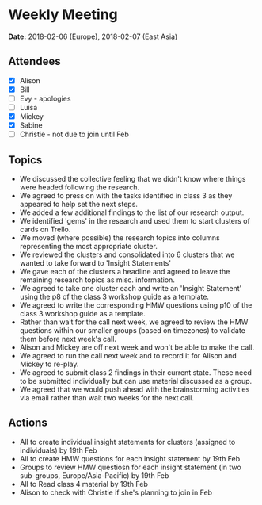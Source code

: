 # Weekly Meeting

**Date:** 2018-02-06 (Europe), 2018-02-07 (East Asia)

## Attendees

* [x] Alison
* [x] Bill
* [ ] Evy - apologies
* [ ] Luisa
* [x] Mickey
* [x] Sabine
* [ ] Christie - not due to join until Feb

## Topics

* We discussed the collective feeling that we didn't know where things were headed following the research.
* We agreed to press on with the tasks identified in class 3 as they appeared to help set the next steps.
* We added a few additional findings to the list of our research output.
* We identified 'gems' in the research and used them to start clusters of cards on Trello.
* We moved (where possible) the research topics into columns representing the most appropriate cluster.
* We reviewed the clusters and consolidated into 6 clusters that we wanted to take forward to 'Insight Statements'
* We gave each of the clusters a headline and agreed to leave the remaining research topics as misc. information.
* We agreed to take one cluster each and write an 'Insight Statement' using the p8 of the class 3 workshop guide as a template.
* We agreed to write the corresponding HMW questions using p10 of the class 3 workshop guide as a template.
* Rather than wait for the call next week, we agreed to review the HMW questions within our smaller groups (based on timezones) to validate them before next week's call.
* Alison and Mickey are off next week and won't be able to make the call.
* We agreed to run the call next week and to record it for Alison and Mickey to re-play.
* We agreed to submit class 2 findings in their current state. These need to be submitted individually but can use material discussed as a group.
* We agreed that we would push ahead with the brainstorming activities via email rather than wait two weeks for the next call.

## Actions

* All to create individual insight statements for clusters (assigned to individuals) by 19th Feb
* All to create HMW questions for each insight statement by 19th Feb
* Groups to review HMW questiosn for each insight statement (in two sub-groups, Europe/Asia-Pacific) by 19th Feb
* All to Read class 4 material by 19th Feb
* Alison to check with Christie if she's planning to join in Feb

